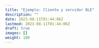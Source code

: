 ```yaml
---
title: "Ejemplo: Cliente y servidor BLE"
description: ""
date: 2023-08-11T01:44:06Z
lastmod: 2023-08-11T01:44:06Z
draft: true
images: []
weight: 100
---
```

